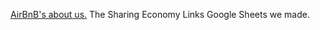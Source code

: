 [AirBnB's about us.](https://www.airbnb.com/about/about-us)
The Sharing Economy Links Google Sheets we made.
